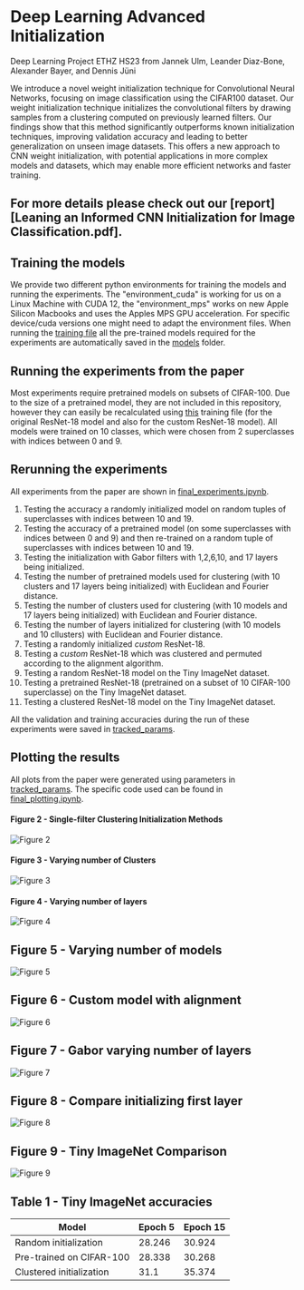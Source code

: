 # Deep Learning Advanced Initialization

Deep Learning Project ETHZ HS23 from Jannek Ulm, Leander Diaz-Bone, Alexander Bayer, and Dennis Jüni

We introduce a novel weight initialization technique for Convolutional Neural Networks, focusing on image classification using the CIFAR100 dataset. Our weight initialization technique initializes the convolutional filters by drawing samples from a clustering computed on previously learned filters. Our findings show that this method significantly outperforms known initialization techniques, improving validation accuracy and leading to better generalization on unseen image datasets. This offers a new approach to CNN weight initialization, with potential applications in more complex models and datasets, which may enable more efficient networks and faster training.

For more details please check out our [report][Leaning an Informed CNN Initialization for Image Classification.pdf].
---

## Training the models

We provide two different python environments for training the models and running the experiments. The "environment_cuda" is working for us on a Linux Machine with CUDA 12, the "environment_mps" works on new Apple Silicon Macbooks and uses the Apples MPS GPU acceleration. For specific device/cuda versions one might need to adapt the environment files. When running the [training file](./resnet18_training.py) all the pre-trained models required for the experiments are automatically saved in the [models](./experiment_results/models) folder. 

## Running the experiments from the paper

Most experiments require pretrained models on subsets of CIFAR-100.
Due to the size of a pretrained model, they are not included in this repository, however they can easily be recalculated using [this](./Custom_ResNet18_Training.py) training file (for the original ResNet-18 model and also for the custom ResNet-18 model).
All models were trained on 10 classes, which were chosen from 2 superclasses with indices between 0 and 9.

## Rerunning the experiments

All experiments from the paper are shown in [final_experiments.ipynb](./final_experiments.ipynb).

1. Testing the accuracy a randomly initialized model on random tuples of superclasses with indices between 10 and 19.
2. Testing the accuracy of a pretrained model (on some superclasses with indices between 0 and 9) and then re-trained on a random tuple of superclasses with indices between 10 and 19.
3. Testing the initialization with Gabor filters with 1,2,6,10, and 17 layers being initialized.
4. Testing the number of pretrained models used for clustering (with 10 clusters and 17 layers being initialized) with Euclidean and Fourier distance.
5. Testing the number of clusters used for clustering (with 10 models and 17 layers being initialized) with Euclidean and Fourier distance.
6. Testing the number of layers initialized for clustering (with 10 models and 10 cllusters) with Euclidean and Fourier distance.
7. Testing a randomly initialized _custom_ ResNet-18.
8. Testing a _custom_ ResNet-18 which was clustered and permuted according to the alignment algorithm.
9. Testing a random ResNet-18 model on the Tiny ImageNet dataset.
10. Testing a pretrained ResNet-18 (pretrained on a subset of 10 CIFAR-100 superclasse) on the Tiny ImageNet dataset.
11. Testing a clustered ResNet-18 model on the Tiny ImageNet dataset.

All the validation and training accuracies during the run of these experiments were saved in [tracked_params](./experiment_results/tracked_params/).

## Plotting the results

All plots from the paper were generated using parameters in [tracked_params](./experiment_results/tracked_params/).
The specific code used can be found in [final_plotting.ipynb](./final_plotting.ipynb).

#### Figure 2 - Single-filter Clustering Initialization Methods

![Figure 2](/experiment_results/plots/figure2.png)

#### Figure 3 - Varying number of Clusters

![Figure 3](/experiment_results/plots/figure3.png)

#### Figure 4 - Varying number of layers

![Figure 4](/experiment_results/plots/figure4.png)

## Figure 5 - Varying number of models

![Figure 5](/experiment_results/plots/figure5.png)

## Figure 6 - Custom model with alignment

![Figure 6](/experiment_results/plots/figure6.png)

## Figure 7 - Gabor varying number of layers

![Figure 7](/experiment_results/plots/figure7.png)

## Figure 8 - Compare initializing first layer

![Figure 8](/experiment_results/plots/figure8.png)

## Figure 9 - Tiny ImageNet Comparison

![Figure 9](/experiment_results/plots/figure9.png)

## Table 1 - Tiny ImageNet accuracies

| Model                    | Epoch 5 | Epoch 15 |
| ------------------------ | ------- | -------- |
| Random initialization    | 28.246  | 30.924   |
| Pre-trained on CIFAR-100 | 28.338  | 30.268   |
| Clustered initialization | 31.1    | 35.374   |
